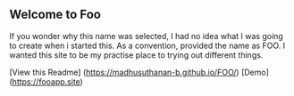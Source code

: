 ## Welcome to Foo

If you wonder why this name was selected, I had no idea what I was going to create when i started this. As a convention, provided the name as FOO. I wanted this site to be my practise place to trying out different things.

[View this Readme] (https://madhusuthanan-b.github.io/FOO/)
[Demo] (https://fooapp.site)
